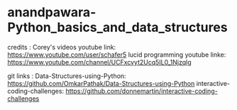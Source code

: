 # anandpawara-Python_basics_and_data_structures


credits :
Corey's videos youtube link: https://www.youtube.com/user/schafer5
lucid programming youtube linke: https://www.youtube.com/channel/UCFxcvyt2Ucq5IL0_1Njzqlg

git links :
Data-Structures-using-Python: https://github.com/OmkarPathak/Data-Structures-using-Python
interactive-coding-challenges: https://github.com/donnemartin/interactive-coding-challenges

